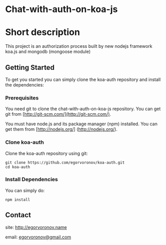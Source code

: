 Chat-with-auth-on-koa-js
========================

# Short description

This project is an authorization process built by new nodejs framework koa.js and mongodb (mongoose module)

## Getting Started

To get you started you can simply clone the koa-auth repository and install the dependencies:

### Prerequisites

You need git to clone the chat-with-auth-on-koa-js repository. You can get git from
[http://git-scm.com/](http://git-scm.com/).

You must have node.js and its package manager (npm) installed.  You can get them from [http://nodejs.org/]
(http://nodejs.org/).

### Clone koa-auth

Clone the koa-auth repository using git:

```
git clone https://github.com/egorvoronov/koa-auth.git
cd koa-auth
```

### Install Dependencies

You can simply do:

```
npm install
```

## Contact

site: http://egorvoronov.name

email: egorvoronov@gmail.com
